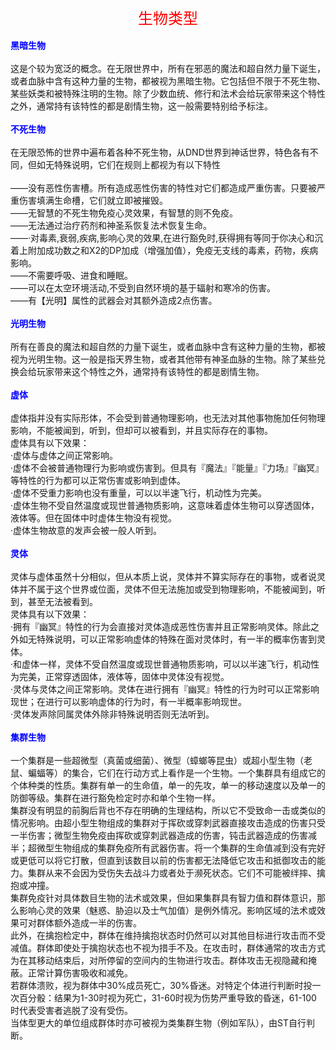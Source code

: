 <html>

<head>
<meta http-equiv="Content-Type" content="text/html; charset=gb2312">
<title>生物类型</title>
</head>

<body>

<div align="center">
	<span style="font-size: 18pt" class="bbc_size">
	<span style="color: red" class="bbc_color">生物类型</span></span></div>
<br><strong><span style="color: blue" class="bbc_color">黑暗生物</span></strong><br>
<br>这是个较为宽泛的概念。在无限世界中，所有在邪恶的魔法和超自然力量下诞生，或者血脉中含有这种力量的生物，都被视为黑暗生物。它包括但不限于不死生物、某些妖类和被特殊注明的生物。除了少数血统、修行和法术会给玩家带来这个特性之外，通常持有该特性的都是剧情生物，这一般需要特别给予标注。
<br>
<br><strong><span style="color: blue" class="bbc_color">不死生物</span></strong><br>
<br>在无限恐怖的世界中遍布着各种不死生物，从DND世界到神话世界，特色各有不同，但如无特殊说明，它们在规则上都视为有以下特性
<br>
<br>——没有恶性伤害槽。所有造成恶性伤害的特性对它们都造成严重伤害。只要被严重伤害填满生命槽，它们就立即被摧毁。
<br>——无智慧的不死生物免疫心灵效果，有智慧的则不免疫。
<br>——无法通过治疗药剂和神圣系恢复法术恢复生命。
<br>——·对毒素,衰弱,疾病,影响心灵的效果,在进行豁免时,获得拥有等同于你决心和沉着上附加成功数之和X2的DP加成（增强加值），免疫无支线的毒素，药物，疾病影响。
<br>——不需要呼吸、进食和睡眠。
<br>——可以在太空环境活动,不受到自然环境的基于辐射和寒冷的伤害。
<br>——有【光明】属性的武器会对其额外造成2点伤害。
<br>
<br><strong><span style="color: blue" class="bbc_color">光明生物</span></strong><br>
<br>所有在善良的魔法和超自然的力量下诞生，或者血脉中含有这种力量的生物，都被视为光明生物。这一般是指天界生物，或者其他带有神圣血脉的生物。除了某些兑换会给玩家带来这个特性之外，通常持有该特性的都是剧情生物。
<br>
<br><strong><span style="color: blue" class="bbc_color">虚体</span></strong><br>
<br>虚体指并没有实际形体，不会受到普通物理影响，也无法对其他事物施加任何物理影响，不能被闻到，听到，但却可以被看到，并且实际存在的事物。
<br>虚体具有以下效果：
<br>·虚体与虚体之间正常影响。
<br>·虚体不会被普通物理行为影响或伤害到。但具有『魔法』『能量』『力场』『幽冥』等特性的行为都可以正常伤害或影响到虚体。
<br>·虚体不受重力影响也没有重量，可以以半速飞行，机动性为完美。
<br>·虚体生物不受自然温度或现世普通物质影响，这意味着虚体生物可以穿透固体，液体等。但在固体中时虚体生物没有视觉。
<br>·虚体生物故意的发声会被一般人听到。
<br>
<br><strong><span style="color: blue" class="bbc_color">灵体</span></strong><br>
<br>灵体与虚体虽然十分相似，但从本质上说，灵体并不算实际存在的事物，或者说灵体并不属于这个世界或位面，灵体不但无法施加或受到物理影响，不能被闻到，听到，甚至无法被看到。
<br>灵体具有以下效果：
<br>·拥有『幽冥』特性的行为会直接对灵体造成恶性伤害并且正常影响灵体。除此之外如无特殊说明，可以正常影响虚体的特殊在面对灵体时，有一半的概率伤害到灵体。
<br>·和虚体一样，灵体不受自然温度或现世普通物质影响，可以以半速飞行，机动性为完美，正常穿透固体，液体等，固体中灵体没有视觉。
<br>·灵体与灵体之间正常影响。灵体在进行拥有『幽冥』特性的行为时可以正常影响现世；在进行可以影响虚体的行为时，有一半概率影响现世。
<br>·灵体发声除同属灵体外除非特殊说明否则无法听到。
<br>
<br><strong><span style="color: blue" class="bbc_color">集群生物</span></strong><br>
<br>一个集群是一些超微型（真菌或细菌）、微型（蟑螂等昆虫）或超小型生物（老鼠、蝙蝠等）的集合，它们在行动方式上看作是一个生物。一个集群具有组成它的个体种类的性质。集群有单一的生命值，单一的先攻，单一的移动速度以及单一的防御等级。集群在进行豁免检定时亦和单个生物一样。
<br>集群没有明显的前胸后背也不存在明确的生理结构，所以它不受致命一击或类似的情况影响。由超小型生物组成的集群对于挥砍或穿刺武器直接攻击造成的伤害只受一半伤害；微型生物免疫由挥砍或穿刺武器造成的伤害，钝击武器造成的伤害减半；超微型生物组成的集群免疫所有武器伤害。将一个集群的生命值减到没有完好或更低可以将它打散，但直到该数目以前的伤害都无法降低它攻击和抵御攻击的能力。集群从来不会因为受伤失去战斗力或者处于濒死状态。它们不可能被绊摔、擒抱或冲撞。
<br>集群免疫针对具体数目生物的法术或效果，但如果集群具有智力值和群体意识，那么影响心灵的效果（魅惑、胁迫以及士气加值）是例外情况。影响区域的法术或效果可对群体额外造成一半的伤害。
<br>此外，在擒抱检定中，群体在维持擒抱状态时仍然可以对其他目标进行攻击而不受减值。群体即使处于擒抱状态也不视为措手不及。在攻击时，群体通常的攻击方式为在其移动结束后，对所停留的空间内的生物进行攻击。群体攻击无视隐藏和掩蔽。正常计算伤害吸收和减免。
<br>若群体溃败，视为群体中30%成员死亡，30%昏迷。对特定个体进行判断时投一次百分骰：结果为1-30时视为死亡，31-60时视为伤势严重导致的昏迷，61-100 时代表受害者逃脱了没有受伤。
<br>当体型更大的单位组成群体时亦可被视为类集群生物（例如军队），由ST自行判断。
<br>
<br>
<br>
</body>

</html>

